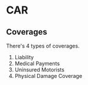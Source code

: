 # CAR

## Coverages

There's 4 types of coverages.

1. Liability
2. Medical Payments
3. Uninsured Motorists
4. Physical Damage Coverage
